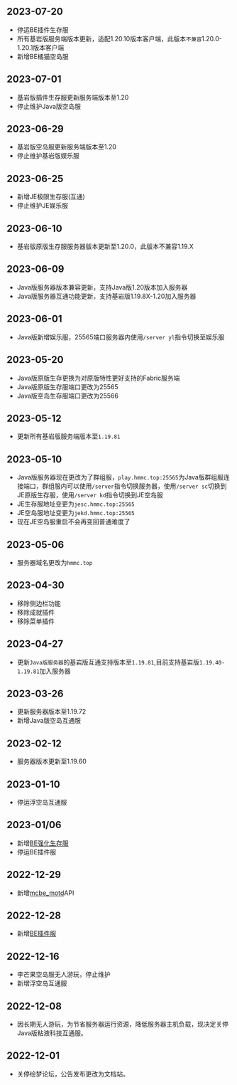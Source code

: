 ## 2023-07-20
- 停运BE插件生存服  
- 所有基岩版服务端版本更新，适配1.20.10版本客户端，此版本`不兼容`1.20.0-1.20.1版本客户端  
- 新增BE橘猫空岛服

## 2023-07-01
- 基岩版插件生存服更新服务端版本至1.20  
- 停止维护Java版空岛服

## 2023-06-29
- 基岩版空岛服更新服务端版本至1.20  
- 停止维护基岩版娱乐服

## 2023-06-25
- 新增JE极限生存服(互通)  
- 停止维护JE娱乐服

## 2023-06-10
- 基岩版原版生存服服务器版本更新至1.20.0，此版本不兼容1.19.X

## 2023-06-09
- Java版服务器版本兼容更新，支持Java版1.20版本加入服务器  
- Java版服务器互通功能更新，支持基岩版1.19.8X-1.20加入服务器  

## 2023-06-01
- Java版新增娱乐服，25565端口服务器内使用`/server yl`指令切换至娱乐服

## 2023-05-20
- Java版原版生存更换为对原版特性更好支持的Fabric服务端  
- Java版原版生存服端口更改为25565  
- Java版空岛生存服端口更改为25566

## 2023-05-12
- 更新所有基岩版服务端版本至`1.19.81`

## 2023-05-10
- Java版服务器现在更改为了群组服，`play.hmmc.top:25565`为Java版群组服连接端口，群组服内可以使用`/server`指令切换服务器，使用`/server sc`切换到JE原版生存服，使用`/server kd`指令切换到JE空岛服  
- JE生存服地址变更为`jesc.hmmc.top:25565`  
- JE空岛服地址变更为`jekd.hmmc.top:25565`  
- 现在JE空岛服重启不会再变回普通难度了

## 2023-05-06
- 服务器域名更改为`hmmc.top`

## 2023-04-30
- 移除侧边栏功能
- 移除成就插件
- 移除菜单插件

## 2023-04-27
- 更新`Java版服务器`的基岩版互通支持版本至`1.19.81`,目前支持基岩版`1.19.40-1.19.81`加入服务器

## 2023-03-26
- 更新服务器版本至1.19.72
- 新增Java版空岛互通服

## 2023-02-12
- 服务器版本更新至1.19.60

## 2023-01-10
- 停运浮空岛互通服

## 2023-01/06
- 新增[BE强化生存服](servers/20000)
- 停运BE插件服

## 2022-12-29
- 新增[mcbe_motd](http://play.hmmc.top:2222)API

## 2022-12-28
- 新增[BE插件服](servers/19132)

## 2022-12-16
- 李芒果空岛服无人游玩，停止维护
- 新增浮空岛互通服

## 2022-12-08
- 因长期无人游玩，为节省服务器运行资源，降低服务器主机负载，现决定关停Java版粘液科技互通服。

## 2022-12-01
- 关停绘梦论坛，公告发布更改为文档站。
